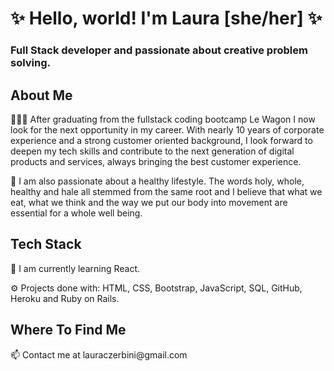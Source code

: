 <h1> ✨ Hello, world! I'm Laura [she/her] ✨ </h1>
<h3> Full Stack developer and passionate about creative problem solving. </h3>
<h2>About Me</h2>
<p>👩🏻‍💻 After graduating from the fullstack coding bootcamp Le Wagon 
I now look for the next opportunity in my career. With nearly 10 years of corporate experience and a strong customer oriented background, I look forward to deepen my tech skills and contribute to the next generation of digital products and services, always bringing the best customer experience. </p>
<p>🥑 I am also passionate about a healthy lifestyle. The words holy, whole, healthy and hale all stemmed from the same root and I believe that what we eat, what we think and the way we put our body into movement are essential for a whole well being.</p>
<h2>Tech Stack</h2>
<p>🔭 I am currently learning React.</p>
<p>⚙️ Projects done with: HTML, CSS, Bootstrap, JavaScript, SQL, GitHub, Heroku and Ruby on Rails.</p>
<h2>Where To Find Me</h2>
<p>📫 Contact me at lauraczerbini@gmail.com </p>




<!--
**laurazerbini/laurazerbini** is a ✨ _special_ ✨ repository because its `README.md` (this file) appears on your GitHub profile.

Here are some ideas to get you started:

- 🔭 I’m currently working on ...
- 🌱 I’m currently learning ...
- 👯 I’m looking to collaborate on ...
- 🤔 I’m looking for help with ...
- 💬 Ask me about ...
- 📫 How to reach me: ...
- 😄 Pronouns: ...
- ⚡ Fun fact: ...
-->
